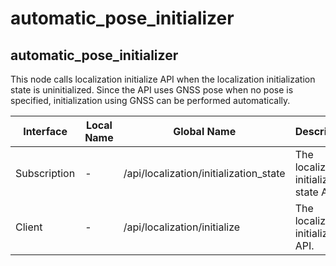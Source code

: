 # automatic_pose_initializer

## automatic_pose_initializer

This node calls localization initialize API when the localization initialization state is uninitialized.
Since the API uses GNSS pose when no pose is specified, initialization using GNSS can be performed automatically.

| Interface    | Local Name | Global Name                            | Description                                |
| ------------ | ---------- | -------------------------------------- | ------------------------------------------ |
| Subscription | -          | /api/localization/initialization_state | The localization initialization state API. |
| Client       | -          | /api/localization/initialize           | The localization initialize API.           |
